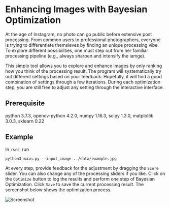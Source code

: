 # Enhancing Images with Bayesian Optimization

At the age of Instagram, no photo can go public before extensive post processing. From common users to professional photographers, everyone is trying to differentiate themsleves by finding an unique processing vibe. To explore different possibilities, one must step out from her familiar processing pipeline (e.g., always sharpen and intensify the iamge).

This simple tool allows you to explore and enhance images by only ranking how you think of the processing result. The program will systematically try out different settings based on your feedback. Hopefully, it will find a good combination of settings through a few iterations. During each optimization step, you are still free to adjust any setting through the interactive interface.

## Prerequisite

python 3.7.3, opencv-python 4.2.0, numpy 1.16.3, scipy 1.3.0, matplotlib 3.0.3, sklearn 0.22

## Example

In `/src`, run
```
python3 main.py --input_image ../data/example.jpg
```

At every step, provide feedback for the adjustment by dragging the `Score` slider. You can also change any of the processing sliders if you like. Click on the `Optimize` button to log the results and perform one step of Bayesian Optimization. Click `Save` to save the current processing result. The screenshot below shows the optimization process.

![Screenshot](https://github.com/hongzimao/bo_image/blob/master/data/example_screenshot.png)
